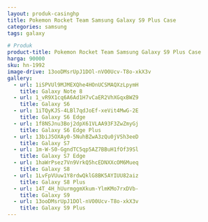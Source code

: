 ```yaml
---
layout: produk-casinghp
title: Pokemon Rocket Team Samsung Galaxy S9 Plus Case
categories: samsung
tags: galaxy

# Produk
product-title: Pokemon Rocket Team Samsung Galaxy S9 Plus Case
harga: 90000
sku: hn-1992
image-drive: 13ooDMsrUpJ1DOl-nVO0Ucv-T8o-xkX3v
gallery:
  - url: 1iSPVUl9MJMEXQhe4HOnUCSMAQXzLpymH
    title: Galaxy Note 8
  - url: 1_vR9X1cq6A6Ad1H7vCaER2VhXGqxBWZ9
    title: Galaxy S6
  - url: 1iTQyKJS-4LBl7qdJoEf-xeVit4MwG-2E
    title: Galaxy S6 Edge
  - url: 1f8NSJnu3Boj2dpX61VLAA93F3ZwZmyGj
    title: Galaxy S6 Edge Plus
  - url: 13biJ5OXAy0-5NuhBZwA3zQu0jVSh3eeD
    title: Galaxy S7
  - url: 1m-W-S0-GgndTC5qp5AZ7BBuH1fOf39Sl
    title: Galaxy S7 Edge
  - url: 1haWrPsez7Vn9VrkQ5hcEDNXXcOM6Mueq
    title: Galaxy S8
  - url: 1LvFpVUuw1Y8rdwQklG8BK5AYIUU82aiz
    title: Galaxy S8 Plus
  - url: 14T_4H_hUurmggmXkum-YlmKMo7rxDVb-
    title: Galaxy S9
  - url: 13ooDMsrUpJ1DOl-nVO0Ucv-T8o-xkX3v
    title: Galaxy S9 Plus
---
```

